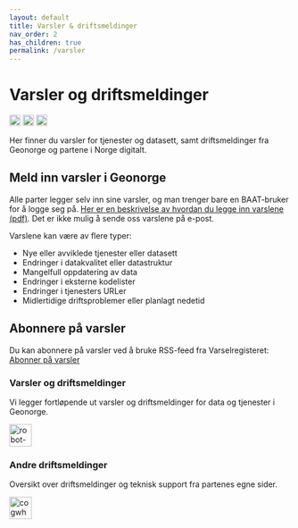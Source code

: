 ```yaml
---
layout: default
title: Varsler & driftsmeldinger
nav_order: 2
has_children: true
permalink: /varsler
---
```


# Varsler og driftsmeldinger 

<a href="https://www.facebook.com/sharer.php?u=https%3A%2F%2Fwww.geonorge.no%2Faktuelt%2Fvarsler%2F"><img src="https://cdn-icons-png.flaticon.com/512/174/174848.png" alt="Facebook" style="width:20px;height:20px;"></a>
<a href="https://twitter.com/intent/tweet?url=https%3A%2F%2Fwww.geonorge.no%2Faktuelt%2Fvarsler%2F"><img src="https://cdn-icons-png.flaticon.com/512/733/733579.png" alt="Twitter" style="width:20px;height:20px;"></a>
<a href="mailto:?subject=Varsler og driftsmeldinger&body=https%3A%2F%2Fwww.geonorge.no%2Faktuelt%2Fvarsler%2F"><img src="https://cdn-icons-png.flaticon.com/512/732/732200.png" alt="Email" style="width:20px;height:20px;"></a>

Her finner du varsler for tjenester og datasett, samt driftsmeldinger fra Geonorge og partene i Norge digitalt.

## Meld inn varsler i Geonorge

Alle parter legger selv inn sine varsler, og man trenger bare en BAAT-bruker for å logge seg på. [Her er en beskrivelse av hvordan du legge inn varslene (pdf)](https://www.geonorge.no/globalassets/geonorge2/diverse-filer-norge-digitalt/hvordan-legge-inn-tjenestevarsler.pdf). Det er ikke mulig å sende oss varslene på e-post.

Varslene kan være av flere typer:

* Nye eller avviklede tjenester eller datasett
* Endringer i datakvalitet eller datastruktur
* Mangelfull oppdatering av data
* Endringer i eksterne kodelister
* Endringer i tjenesters URLer
* Midlertidige driftsproblemer eller planlagt nedetid

## Abonnere på varsler

Du kan abonnere på varsler ved å bruke RSS-feed fra Varselregisteret: [Abonner på varsler](https://register.geonorge.no/api/register/varsler.rss?)

### Varsler og driftsmeldinger 

Vi legger fortløpende ut varsler og driftsmeldinger for data og tjenester i Geonorge. 

<a href="https://register.geonorge.no/register/varsler"><img src="https://cdn-icons-png.flaticon.com/512/4712/4712108.png" alt="robot-icon" style="width:40px;height:40px;"></a>

### Andre driftsmeldinger

Oversikt over driftsmeldinger og teknisk support fra partenes egne sider.

<a href="https://www.geonorge.no/aktuelt/varsler/Driftsmeldinger-og-teknisk-support/"><img src="https://cdn-icons-png.flaticon.com/512/1055/1055687.png" alt="cogwheel-icon" style="width:40px;height:40px;"></a>
